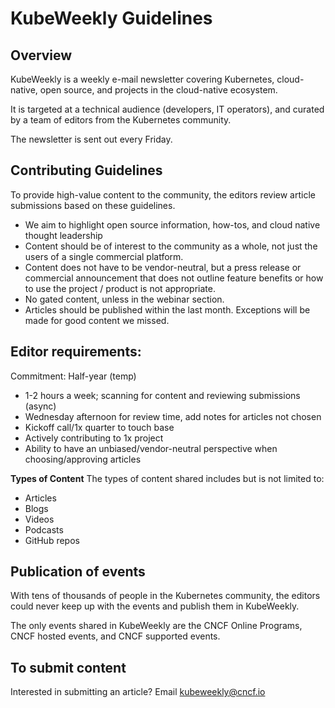 # KubeWeekly Guidelines

## Overview

KubeWeekly is a weekly e-mail newsletter covering Kubernetes, cloud-native, open source, and projects in the cloud-native ecosystem.

It is targeted at a technical audience (developers, IT operators), and curated by a team of editors from the Kubernetes community.

The newsletter is sent out every Friday.

## Contributing Guidelines

To provide high-value content to the community, the editors review article submissions based on these guidelines.

* We aim to highlight open source information, how-tos, and cloud native thought leadership
* Content should be of interest to the community as a whole, not just the users of a single commercial platform.
* Content does not have to be vendor-neutral, but a press release or commercial announcement that does not outline feature benefits or how to use the project / product is not appropriate.
* No gated content, unless in the webinar section.
* Articles should be published within the last month. Exceptions will be made for good content we missed.

## Editor requirements:

Commitment: Half-year (temp)

* 1-2 hours a week; scanning for content and reviewing submissions (async)
* Wednesday afternoon for review time, add notes for articles not chosen
* Kickoff call/1x quarter to touch base 
* Actively contributing to 1x project
* Ability to have an unbiased/vendor-neutral perspective when choosing/approving articles


**Types of Content**
The types of content shared includes but is not limited to: 
* Articles
* Blogs
* Videos
* Podcasts
* GitHub repos
 
## Publication of events

With tens of thousands of people in the Kubernetes community, the editors could never keep up with the events and publish them in KubeWeekly. 

The only events shared in KubeWeekly are the CNCF Online Programs, CNCF hosted events, and CNCF supported events.

## To submit content
 
Interested in submitting an article? Email kubeweekly@cncf.io
